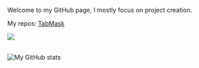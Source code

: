 Welcome to my GitHub page, I mostly focus on project creation.

My repos: [TabMask](https://github.com/bananadev-frfr/TabMask)

![](https://komarev.com/ghpvc/?username=bananadev-frfr) 

<br>![My GitHub stats](https://github-readme-stats.vercel.app/api?username=bananadev-frfr&show_icons=true&theme=dark&include_all_commits=true&count_private=true&hide_border=true&hide_rank=true&compact=true)



